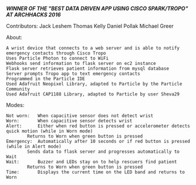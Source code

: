 ***WINNER OF THE "BEST DATA DRIVEN APP USING CISCO SPARK/TROPO" AT ARCHHACKS 2016***

Contributors:
	Jack Leshem
	Thomas Kelly
	Daniel Pollak
	Michael Greer

About:

	A wrist device that connects to a web server and is able to notify emergency contacts through Cisco Tropo
	Uses Particle Photon to connect to WiFi
	Webhooks send information to flask server on ec2 instance
	Flask server retrieves patient information from mysql database
	Server prompts Tropo app to text emergency contacts
	Programmed in the Particle IDE
	Used Adafruit Neopixel Library, adapted to Particle by the Particle Community
	Used Adafruit CAP1188 Library, adapted to Particle by user Sheva29	


Modes:

	Not worn: 	When capacitive sensor does not detect wrist
	Worn:		When capacitive sensor detects wrist
	Alert:		Either when red button is pressed or accelerometer detects quick motion (while in Worn mode)
			Returns to Worn when green button is pressed
	Emergency:	Automatically after 10 seconds or if red button is pressed (while in Alert mode)
			Sends data to flask server and progresses automatically to Wait
	Wait:		Buzzer and LEDs stay on to help rescuers find patient
			Returns to Worn when green button is pressed
	Time:		Displays the current time on the LED band and returns to Worn
